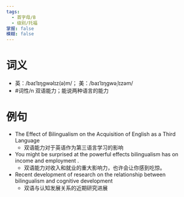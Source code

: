 ```yaml
---
tags:
  - 首字母/B
  - 级别/托福
掌握: false
模糊: false
---
```

# 词义
- 英：/baɪˈlɪŋgwəlɪz(ə)m/； 美：/baɪˈlɪŋgwəˌlɪzəm/
- #词性/n  双语能力；能说两种语言的能力
# 例句
- The Effect of Bilingualism on the Acquisition of English as a Third Language
	- 双语能力对于英语作为第三语言学习的影响
- You might be surprised at the powerful effects bilingualism has on income and employment .
	- 双语能力对收入和就业的重大影响力，也许会让你感到吃惊。
- Recent development of research on the relationship between bilingualism and cognitive development
	- 双语与认知发展关系的近期研究进展
